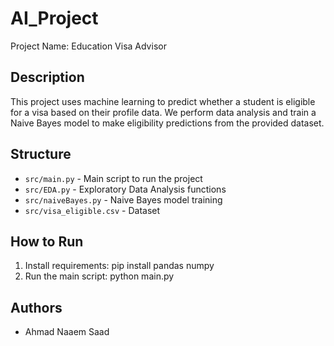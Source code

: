 # AI_Project
Project Name: Education Visa Advisor

## Description

This project uses machine learning to predict whether a student is eligible for a visa based on their profile data. We perform data analysis and train a Naive Bayes model to make eligibility predictions from the provided dataset.

## Structure
- `src/main.py` - Main script to run the project
- `src/EDA.py` - Exploratory Data Analysis functions
- `src/naiveBayes.py` - Naive Bayes model training
- `src/visa_eligible.csv` - Dataset

## How to Run
1. Install requirements:  pip install pandas numpy
2. Run the main script:  python main.py

## Authors
- Ahmad Naaem Saad